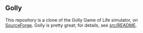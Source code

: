 Golly
-----

This repository is a clone of the Golly Game of Life simulator, on [SourceForge][]. Golly is pretty great; for details, see [src/README][readme].

  [sourceforge]: http://sourceforge.net/projects/golly/
  [readme]: golly/tree/master/src/README
